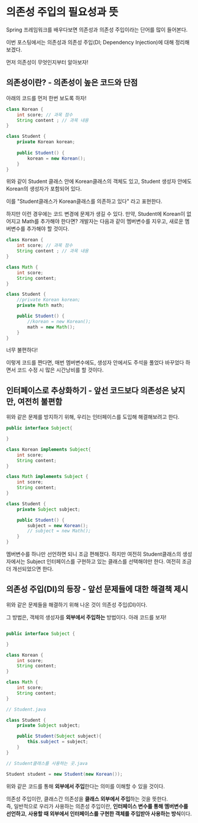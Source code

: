 # 의존성 주입의 필요성과 뜻

Spring 프레임워크를 배우다보면 의존성과 의존성 주입이라는 단어를 많이 들어본다. 

이번 포스팅에서는 의존성과 의존성 주입(DI; Dependency Injection)에 대해 정리해보겠다.

먼저 의존성이 무엇인지부터 알아보자!

## 의존성이란? - 의존성이 높은 코드와 단점

아래의 코드를 먼저 한번 보도록 하자!

```java
class Korean {
    int score; // 과목 점수
    String content ; // 과목 내용
}

class Student {
    private Korean korean;
    
    public Student() {
        korean = new Korean();
    }
}
```

위와 같이 Student 클래스 안에 Korean클래스의 객체도 있고, Student 생성자 안에도 Korean의 생성자가 포함되어 있다.

이를 "Student클래스가 Korean클래스를 의존하고 있다" 라고 표현한다.

하지만 이런 경우에는 코드 변경에 문제가 생길 수 있다. 만약, Student에 Korean이 없어지고 Math를 추가해야 한다면? 개발자는 다음과 같이 멤버변수를 지우고, 새로운 멤버변수를 추가해야 할 것이다.

```java
class Korean {
    int score; // 과목 점수
    String content ; // 과목 내용
}

class Math {
    int score;
    String content;
}

class Student {
    //private Korean korean;
    private Math math;

    public Student() {
        //korean = new Korean();
        math = new Math();
    }
}
```

너무 불편하다!

이렇게 코드를 짠다면, 매번 멤버변수에도, 생성자 안에서도 주석을 풀었다 바꾸었다 하면서 코드 수정 시 많은 시간낭비를 할 것이다.

## 인터페이스로 추상화하기 - 앞선 코드보다 의존성은 낮지만, 여전히 불편함

위와 같은 문제를 방지하기 위해, 우리는 인터페이스를 도입해 해결해보려고 한다.

```java
public interface Subject{

}

class Korean implements Subject{
    int score;
    String content;
}

class Math implements Subject {
    int score;
    String content;
}

class Student {
    private Subject subject;

    public Student() {
        subject = new Korean();
        // subject = new Math();
    }
}
```

멤버변수를 하나만 선언하면 되니 조금 편해졌다. 하지만 여전히 Student클래스의 생성자에서는 Subject 인터페이스를 구현하고 있는 클래스를 선택해야만 한다. 여전히 조금 더 개선되었으면 한다.

## 의존성 주입(DI)의 등장 - 앞선 문제들에 대한 해결책 제시

위와 같은 문제들을 해결하기 위해 나온 것이 의존성 주입(DI)이다.

그 방법은, 객체의 생성자를 **외부에서 주입하는** 방법이다. 아래 코드를 보자!

```java

public interface Subject {

}

class Korean {
    int score;
    String content;
}

class Math {
    int score;
    String content;
}

// Student.java

class Student {
    private Subject subject;

    public Student(Subject subject){
        this.subject = subject;
    }
}

// Student클래스를 사용하는 곳.java

Student student = new Student(new Korean());

```

위와 같은 코드를 통해 **외부에서 주입**한다는 의미를 이해할 수 있을 것이다.

의존성 주입이란, 클래스간 의존성을 **클래스 외부에서 주입**하는 것을 뜻한다. <br>
즉, 일반적으로 우리가 사용하는 의존성 주입이란, **인터페이스 변수를 통해 멤버변수를 선언하고**, **사용할 때 외부에서 인터페이스를 구현한 객체를 주입받아 사용하는 방식**이다.